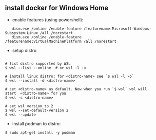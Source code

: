 ## install docker for Windows Home

- enable features (using powershell):

```shell
   dism.exe /online /enable-feature /featurename:Microsoft-Windows-Subsystem-Linux /all /norestart
   dism.exe /online /enable-feature /featurename:VirtualMachinePlatform /all /norestart
```

- setup distro:

```shell

# list distro supported by WSL
$ wsl --list --online  # or wsl -l -o

# install linux distro: for <distro-name> see `$ wsl -l -o`
$ wsl --install -d <distro-name>

# set <distro-name> as default. Now when you run `$ wsl` wsl will start  <distro-name> for you
$ wsl -s <distro-name>

# set wsl version to 2
$ wsl --set-default-version 2
$ wsl --update

```

- install podman to distro:
```shell
$ sudo apt-get install -y podman
```
